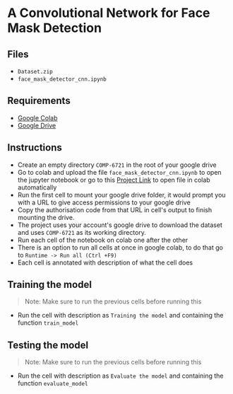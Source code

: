 # A Convolutional Network for Face Mask Detection

## Files

- `Dataset.zip`
- `face_mask_detector_cnn.ipynb`

## Requirements

- [Google Colab](https://colab.research.google.com/)
- [Google Drive](https://drive.google.com/)

## Instructions

- Create an empty directory `COMP-6721` in the root of your google drive
- Go to colab and upload the file `face_mask_detector_cnn.ipynb` to open the jupyter notebook or go to this [Project Link](https://colab.research.google.com/drive/1pwp6V_l2gt0dQCdvLKBCiCVieCOzazkV?usp=sharing) to open file in colab automatically
- Run the first cell to mount your google drive folder, it would prompt you with a URL to give access permissions to your google drive
- Copy the authorisation code from that URL in cell's output to finish mounting the drive.
- The project uses your account's google drive to download the dataset and uses `COMP-6721` as its working directory.
- Run each cell of the notebook on colab one after the other
- There is an option to run all cells at once in google colab, to do that go to `Runtime -> Run all (Ctrl +F9)`
- Each cell is annotated with description of what the cell does

## Training the model

> Note: Make sure to run the previous cells before running this

- Run the cell with description as `Training the model` and containing the function `train_model`

## Testing the model

> Note: Make sure to run the previous cells before running this

- Run the cell with description as `Evaluate the model` and containing the function `evaluate_model`
